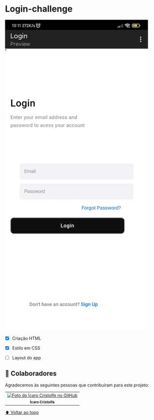 # Login-challenge

<img src="./assets/login-challenge.jpeg" alt="imagem  pagina login"> <br>



- [x] Criação HTML
- [x] Estilo em CSS
- [ ] Layout do app



## 🤝 Colaboradores

Agradecemos às seguintes pessoas que contribuíram para este projeto:

<table>
  <tr>
    <td align="center">
      <a href="#">
        <img src="https://avatars.githubusercontent.com/u/82662425?v=4" width="100px;" alt="Foto do Ícaro Cristolfe no GitHub"/><br>
        <sub>
          <b>Ícaro Cristolfe</b>
        </sub>
      </a>
  </tr>
</table>



[⬆ Voltar ao topo](#Desafio-HTML)<br>

